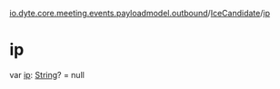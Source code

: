[io.dyte.core.meeting.events.payloadmodel.outbound](../index.md)/[IceCandidate](index.md)/[ip](ip.md)

# ip


var [ip](ip.md): [String](https://kotlinlang.org/api/latest/jvm/stdlib/kotlin/-string/index.html)? = null
